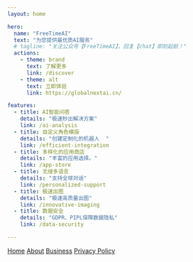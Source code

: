 ```yaml
---
layout: home

hero:
  name: "FreeTimeAI"
  text: "为您提供最优质AI服务"
  # tagline: "关注公众号【FreeTimeAI】，回复【chat】即刻起航！"
  actions:
    - theme: brand
      text: 了解更多
      link: /discover
    - theme: alt
      text: 立即体验
      link: https://globalnextai.cn/

features:
  - title: AI智能问答
    details: "极速秒出解决方案"
    link: /ai-analysis
  - title: 自定义角色模版
    details: "创建定制化的机器人  "
    link: /efficient-integration
  - title: 多样化的应用商店
    details: "丰富的应用选择。"
    link: /app-store
  - title: 无缝多语言
    details: "支持全球对话"
    link: /personalized-support
  - title: 极速出图
    details: "极速高质量出图"
    link: /innovative-imaging
  - title: 数据安全
    details: "GDPR、PIPL保障数据隐私"
    link: /data-security

---
```


<footer>
  <div class="footer-content">
    <!-- FreeTimeAI为您提供最优质的服务！ -->
    <nav>
      <a href="/">Home</a>
      <a href="/about">About</a>
      <a href="/business">Business</a>
      <a href="/privacy-policy">Privacy Policy</a>
    </nav>
  </div>
</footer>